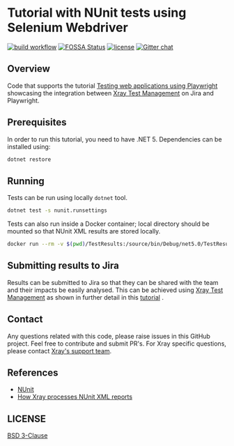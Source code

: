# Tutorial with NUnit tests using Selenium Webdriver

[![build workflow](https://github.com/Xray-App/tutorial-csharp-nunit-selenium/actions/workflows/main.yml/badge.svg)](https://github.com/Xray-App/tutorial-csharp-nunit-selenium/actions/workflows/main.yml)
[![FOSSA Status](https://app.fossa.com/api/projects/git%2Bgithub.com%2FXray-App%2Ftutorial-csharp-nunit-selenium.svg?type=shield)](https://app.fossa.com/projects/git%2Bgithub.com%2FXray-App%2Ftutorial-csharp-nunit-selenium?ref=badge_shield)
[![license](https://img.shields.io/badge/License-BSD%203--Clause-green.svg)](https://opensource.org/licenses/BSD-3-Clause)
[![Gitter chat](https://badges.gitter.im/gitterHQ/gitter.png)](https://gitter.im/xray/community)

## Overview

Code that supports the tutorial [Testing web applications using Playwright](https://docs.getxray.app/display/XRAYCLOUD/Testing+web+applications+using+Playwright) showcasing the integration between [Xray Test Management](https://www.getxray.app/) on Jira and Playwright.

## Prerequisites

In order to run this tutorial, you need to have .NET 5.
Dependencies can be installed using:

```bash
dotnet restore
```

## Running

Tests can be run using locally `dotnet` tool.

```bash
dotnet test -s nunit.runsettings
```

Tests can also run inside a Docker container; local directory should be mounted so that NUnit XML results are stored locally.

```bash
docker run --rm -v $(pwd)/TestResults:/source/bin/Debug/net5.0/TestResults -t nunit_webdriver_tests
```


## Submitting results to Jira

Results can be submitted to Jira so that they can be shared with the team and their impacts be easily analysed.
This can be achieved using [Xray Test Management](https://www.getxray.app/) as shown in further detail in this [tutorial](https://docs.getxray.app/display/XRAYCLOUD/Testing+web+applications+using+Playwright) .

## Contact

Any questions related with this code, please raise issues in this GitHub project. Feel free to contribute and submit PR's.
For Xray specific questions, please contact [Xray's support team](https://jira.xpand-it.com/servicedesk/customer/portal/2).

## References

- [NUnit](https://nunit.org)
- [How Xray processes NUnit XML reports](https://docs.getxray.app/display/XRAYCLOUD/Taking+advantage+of+NUnit+XML+reports)


## LICENSE

[BSD 3-Clause](LICENSE)
